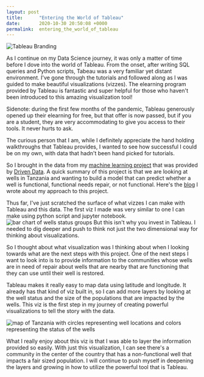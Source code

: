 ```yaml
---
layout: post
title:      "Entering the World of Tableau"
date:       2020-10-30 20:50:08 +0000
permalink:  entering_the_world_of_tableau
---
```



![Tableau Branding](https://senturus.com/wp-content/uploads/2016/04/Tableau-New-Logo-April-12-2016.jpg)

As I continue on my Data Science journey, it was only a matter of time before I dove into the world of Tableau. From the onset, after writing SQL queries and Python scripts, Tabeau was  a very familiar yet distant environment. I've gone through the tutorials and followed along as I was guided to make beautiful visualizations (vizzes). The elearning program provided by Tableau is fantastic and super helpful for those who haven't been introduced to this amazing visualization tool!

Sidenote: during the first few months of the pandemic, Tableau generously opened up their elearning for free, but that offer is now passed, but if you are a student, they are very accommodating to give you access to their tools. It never hurts to ask.

The curious person that I am, while I definitely appreciate the hand holding walkthroughs that Tableau provides, I wanted to see how successful I could be on my own, with data that hadn't been hand picked for tutorials.

So I brought in the data from my [machine learning project](https://github.com/roweyerboat/Pump_It_Up_MLProject) that was provided by [Driven Data](https://www.drivendata.org/competitions/7/pump-it-up-data-mining-the-water-table/page/23/). A quick summary of this project is that we are looking at wells in Tanzania and wanting to build a model that can predict whether a well is functional, functional needs repair, or not functional. Here's the [blog](https://roweyerboat.github.io/reality_behind_the_data) I wrote about my approach to this project.

Thus far, I've just scratched the surface of what vizzes I can make with Tableau and this data. The first viz I made was very similar to one I can make using python script and jupyter notebook. 
![bar chart of wells status groups](https://i.imgur.com/t3PgnjO.png?1)
But this isn't why you invest in Tableau. I needed to dig deeper and push to think not just the two dimensional way for thinking about visualizations.

So I thought about what visualization was I thinking about when I looking towards what are the next steps with this project. One of the next steps I want to look into is to provide information to the communities whose wells are in need of repair about wells that are nearby that are functioning that they can use until their well is restored.

Tableau makes it really easy to map data using latitude and longitude. It already has that kind of viz built in, so I can add more layers by looking at the well status and the size of the populations that are impacted by the wells. This viz is the first step in my journey of creating powerful visualizations to tell the story with the data.

![map of Tanzania with circles representing well locations and colors representing the status of the wells](https://i.imgur.com/pBw2L6N.png?1)

What I really enjoy about this viz is that I was able to layer the information provided so easily. With just this visualization, I can see there's a community in the center of the country that has a non-functional well that impacts a fair sized population. I will continue to push myself in deepening the layers and growing in how to utilize the powerful tool that is Tableau.


